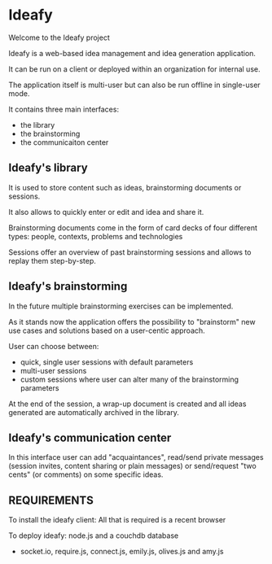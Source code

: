 Ideafy
======

Welcome to the Ideafy project

Ideafy is a web-based idea management and idea generation application.

It can be run on a client or deployed within an organization for internal use.

The application itself is multi-user but can also be run offline in single-user mode.

It contains three main interfaces:

- the library
- the brainstorming
- the communicaiton center

Ideafy's library
----------------

It is used to store content such as ideas, brainstorming documents or sessions.

It also allows to quickly enter or edit and idea and share it.

Brainstorming documents come in the form of card decks of four different types: people, contexts, problems and technologies

Sessions offer an overview of past brainstorming sessions and allows to replay them step-by-step.

Ideafy's brainstorming
----------------------

In the future multiple brainstorming exercises can be implemented.

As it stands now the application offers the possibility to "brainstorm" new use cases and solutions based on a user-centic approach.

User can choose between:
- quick, single user sessions with default parameters
- multi-user sessions
- custom sessions where user can alter many of the brainstorming parameters

At the end of the session, a wrap-up document is created and all ideas generated are automatically archived in the library.

Ideafy's communication center
-----------------------------

In this interface user can add "acquaintances", read/send private messages (session invites, content sharing or plain messages) or send/request "two cents" (or comments) on some specific ideas.


REQUIREMENTS
------------

To install the ideafy client:
All that is required is a recent browser

To deploy ideafy:
node.js and a couchdb database
+ socket.io, require.js, connect.js, emily.js, olives.js and amy.js
